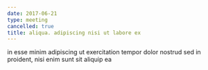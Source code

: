 ```yaml
---
date: 2017-06-21
type: meeting
cancelled: true
title: aliqua. adipiscing nisi ut labore ex
---
```

in esse minim adipiscing ut exercitation tempor dolor nostrud sed in proident, nisi enim sunt sit aliquip ea